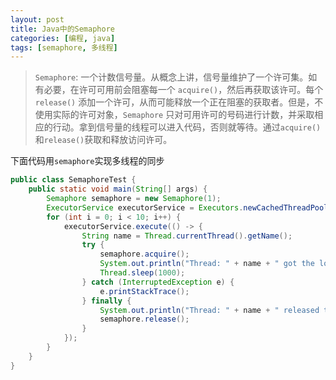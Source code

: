 ```yaml
---
layout: post
title: Java中的Semaphore
categories: [编程, java]
tags: [semaphore, 多线程]
---
```


> `Semaphore`: 一个计数信号量。从概念上讲，信号量维护了一个许可集。如有必要，在许可可用前会阻塞每一个 `acquire()`，然后再获取该许可。每个 `release()` 添加一个许可，从而可能释放一个正在阻塞的获取者。但是，不使用实际的许可对象，`Semaphore` 只对可用许可的号码进行计数，并采取相应的行动。拿到信号量的线程可以进入代码，否则就等待。通过`acquire()`和`release()`获取和释放访问许可。

下面代码用`semaphore`实现多线程的同步

```java
public class SemaphoreTest {
    public static void main(String[] args) {
        Semaphore semaphore = new Semaphore(1);
        ExecutorService executorService = Executors.newCachedThreadPool();
        for (int i = 0; i < 10; i++) {
            executorService.execute(() -> {
                String name = Thread.currentThread().getName();
                try {
                    semaphore.acquire();
                    System.out.println("Thread: " + name + " got the lock.");
                    Thread.sleep(1000);
                } catch (InterruptedException e) {
                    e.printStackTrace();
                } finally {
                    System.out.println("Thread: " + name + " released the lock");
                    semaphore.release();
                }
            });
        }
    }
}
```